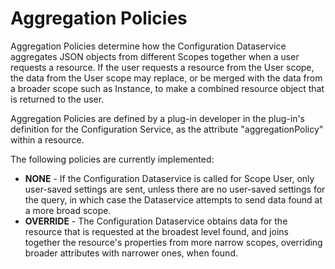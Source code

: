 # Aggregation Policies

Aggregation Policies determine how the Configuration Dataservice aggregates JSON objects from different Scopes together when a user requests a resource. If the user requests a resource from the User scope, the data from the User scope may replace, or be merged with the data from a broader scope such as Instance, to make a combined resource object that is returned to the user.

Aggregation Policies are defined by a plug-in developer in the plug-in's definition for the Configuration Service, as the attribute "aggregationPolicy" within a resource.

The following policies are currently implemented:

* **NONE** -  If the Configuration Dataservice is called for Scope User, only user-saved settings are sent, unless there are no user-saved settings for the query, in which case the Dataservice attempts to send data found at a more broad scope.
* **OVERRIDE** - The Configuration Dataservice obtains data for the resource that is requested at the broadest level found, and joins together the resource's properties from more narrow scopes, overriding broader attributes with narrower ones, when found.